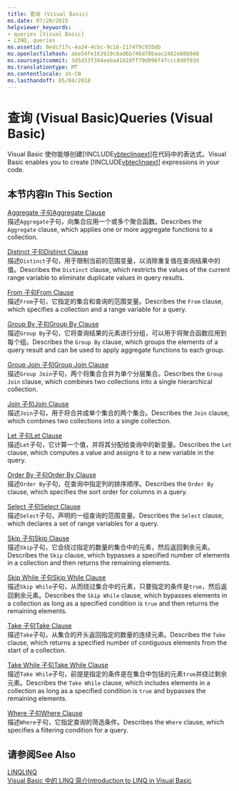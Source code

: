 ```yaml
---
title: 查询 (Visual Basic)
ms.date: 07/20/2015
helpviewer_keywords:
- queries [Visual Basic]
- LINQ, queries
ms.assetid: 8edc717c-4a24-4cbc-9c16-11f479c935db
ms.openlocfilehash: abe54fe163919c6ad6b746d70baac2482e80b948
ms.sourcegitcommit: 3d5d33f384eeba41b2dff79d096f47ccc8d8f03d
ms.translationtype: MT
ms.contentlocale: zh-CN
ms.lasthandoff: 05/04/2018
---
```

# <a name="queries-visual-basic"></a><span data-ttu-id="3703e-102">查询 (Visual Basic)</span><span class="sxs-lookup"><span data-stu-id="3703e-102">Queries (Visual Basic)</span></span>
<span data-ttu-id="3703e-103">Visual Basic 使你能够创建[!INCLUDE[vbteclinqext](~/includes/vbteclinqext-md.md)]在代码中的表达式。</span><span class="sxs-lookup"><span data-stu-id="3703e-103">Visual Basic enables you to create [!INCLUDE[vbteclinqext](~/includes/vbteclinqext-md.md)] expressions in your code.</span></span>  
  
## <a name="in-this-section"></a><span data-ttu-id="3703e-104">本节内容</span><span class="sxs-lookup"><span data-stu-id="3703e-104">In This Section</span></span>  
 [<span data-ttu-id="3703e-105">Aggregate 子句</span><span class="sxs-lookup"><span data-stu-id="3703e-105">Aggregate Clause</span></span>](../../../visual-basic/language-reference/queries/aggregate-clause.md)  
 <span data-ttu-id="3703e-106">描述`Aggregate`子句，向集合应用一个或多个聚合函数。</span><span class="sxs-lookup"><span data-stu-id="3703e-106">Describes the `Aggregate` clause, which applies one or more aggregate functions to a collection.</span></span>  
  
 [<span data-ttu-id="3703e-107">Distinct 子句</span><span class="sxs-lookup"><span data-stu-id="3703e-107">Distinct Clause</span></span>](../../../visual-basic/language-reference/queries/distinct-clause.md)  
 <span data-ttu-id="3703e-108">描述`Distinct`子句，用于限制当前的范围变量，以消除重复值在查询结果中的值。</span><span class="sxs-lookup"><span data-stu-id="3703e-108">Describes the `Distinct` clause, which restricts the values of the current range variable to eliminate duplicate values in query results.</span></span>  
  
 [<span data-ttu-id="3703e-109">From 子句</span><span class="sxs-lookup"><span data-stu-id="3703e-109">From Clause</span></span>](../../../visual-basic/language-reference/queries/from-clause.md)  
 <span data-ttu-id="3703e-110">描述`From`子句，它指定的集合和查询的范围变量。</span><span class="sxs-lookup"><span data-stu-id="3703e-110">Describes the `From` clause, which specifies a collection and a range variable for a query.</span></span>  
  
 [<span data-ttu-id="3703e-111">Group By 子句</span><span class="sxs-lookup"><span data-stu-id="3703e-111">Group By Clause</span></span>](../../../visual-basic/language-reference/queries/group-by-clause.md)  
 <span data-ttu-id="3703e-112">描述`Group By`子句，它将查询结果的元素进行分组，可以用于将聚合函数应用到每个组。</span><span class="sxs-lookup"><span data-stu-id="3703e-112">Describes the `Group By` clause, which groups the elements of a query result and can be used to apply aggregate functions to each group.</span></span>  
  
 [<span data-ttu-id="3703e-113">Group Join 子句</span><span class="sxs-lookup"><span data-stu-id="3703e-113">Group Join Clause</span></span>](../../../visual-basic/language-reference/queries/group-join-clause.md)  
 <span data-ttu-id="3703e-114">描述`Group Join`子句，两个将集合合并为单个分层集合。</span><span class="sxs-lookup"><span data-stu-id="3703e-114">Describes the `Group Join` clause, which combines two collections into a single hierarchical collection.</span></span>  
  
 [<span data-ttu-id="3703e-115">Join 子句</span><span class="sxs-lookup"><span data-stu-id="3703e-115">Join Clause</span></span>](../../../visual-basic/language-reference/queries/join-clause.md)  
 <span data-ttu-id="3703e-116">描述`Join`子句，用于将合并成单个集合的两个集合。</span><span class="sxs-lookup"><span data-stu-id="3703e-116">Describes the `Join` clause, which combines two collections into a single collection.</span></span>  
  
 [<span data-ttu-id="3703e-117">Let 子句</span><span class="sxs-lookup"><span data-stu-id="3703e-117">Let Clause</span></span>](../../../visual-basic/language-reference/queries/let-clause.md)  
 <span data-ttu-id="3703e-118">描述`Let`子句，它计算一个值，并将其分配给查询中的新变量。</span><span class="sxs-lookup"><span data-stu-id="3703e-118">Describes the `Let` clause, which computes a value and assigns it to a new variable in the query.</span></span>  
  
 [<span data-ttu-id="3703e-119">Order By 子句</span><span class="sxs-lookup"><span data-stu-id="3703e-119">Order By Clause</span></span>](../../../visual-basic/language-reference/queries/order-by-clause.md)  
 <span data-ttu-id="3703e-120">描述`Order By`子句，在查询中指定列的排序顺序。</span><span class="sxs-lookup"><span data-stu-id="3703e-120">Describes the `Order By` clause, which specifies the sort order for columns in a query.</span></span>  
  
 [<span data-ttu-id="3703e-121">Select 子句</span><span class="sxs-lookup"><span data-stu-id="3703e-121">Select Clause</span></span>](../../../visual-basic/language-reference/queries/select-clause.md)  
 <span data-ttu-id="3703e-122">描述`Select`子句，声明的一组查询的范围变量。</span><span class="sxs-lookup"><span data-stu-id="3703e-122">Describes the `Select` clause, which declares a set of range variables for a query.</span></span>  
  
 [<span data-ttu-id="3703e-123">Skip 子句</span><span class="sxs-lookup"><span data-stu-id="3703e-123">Skip Clause</span></span>](../../../visual-basic/language-reference/queries/skip-clause.md)  
 <span data-ttu-id="3703e-124">描述`Skip`子句，它会绕过指定的数量的集合中的元素，然后返回剩余元素。</span><span class="sxs-lookup"><span data-stu-id="3703e-124">Describes the `Skip` clause, which bypasses a specified number of elements in a collection and then returns the remaining elements.</span></span>  
  
 [<span data-ttu-id="3703e-125">Skip While 子句</span><span class="sxs-lookup"><span data-stu-id="3703e-125">Skip While Clause</span></span>](../../../visual-basic/language-reference/queries/skip-while-clause.md)  
 <span data-ttu-id="3703e-126">描述`Skip While`子句，从而绕过集合中的元素，只要指定的条件是`true`，然后返回剩余元素。</span><span class="sxs-lookup"><span data-stu-id="3703e-126">Describes the `Skip While` clause, which bypasses elements in a collection as long as a specified condition is `true` and then returns the remaining elements.</span></span>  
  
 [<span data-ttu-id="3703e-127">Take 子句</span><span class="sxs-lookup"><span data-stu-id="3703e-127">Take Clause</span></span>](../../../visual-basic/language-reference/queries/take-clause.md)  
 <span data-ttu-id="3703e-128">描述`Take`子句，从集合的开头返回指定的数量的连续元素。</span><span class="sxs-lookup"><span data-stu-id="3703e-128">Describes the `Take` clause, which returns a specified number of contiguous elements from the start of a collection.</span></span>  
  
 [<span data-ttu-id="3703e-129">Take While 子句</span><span class="sxs-lookup"><span data-stu-id="3703e-129">Take While Clause</span></span>](../../../visual-basic/language-reference/queries/take-while-clause.md)  
 <span data-ttu-id="3703e-130">描述`Take While`子句，前提是指定的条件是在集合中包括的元素`true`并绕过剩余元素。</span><span class="sxs-lookup"><span data-stu-id="3703e-130">Describes the `Take While` clause, which includes elements in a collection as long as a specified condition is `true` and bypasses the remaining elements.</span></span>  
  
 [<span data-ttu-id="3703e-131">Where 子句</span><span class="sxs-lookup"><span data-stu-id="3703e-131">Where Clause</span></span>](../../../visual-basic/language-reference/queries/where-clause.md)  
 <span data-ttu-id="3703e-132">描述`Where`子句，它指定查询的筛选条件。</span><span class="sxs-lookup"><span data-stu-id="3703e-132">Describes the `Where` clause, which specifies a filtering condition for a query.</span></span>  
  
## <a name="see-also"></a><span data-ttu-id="3703e-133">请参阅</span><span class="sxs-lookup"><span data-stu-id="3703e-133">See Also</span></span>  
 [<span data-ttu-id="3703e-134">LINQ</span><span class="sxs-lookup"><span data-stu-id="3703e-134">LINQ</span></span>](../../../visual-basic/programming-guide/language-features/linq/index.md)  
 [<span data-ttu-id="3703e-135">Visual Basic 中的 LINQ 简介</span><span class="sxs-lookup"><span data-stu-id="3703e-135">Introduction to LINQ in Visual Basic</span></span>](../../../visual-basic/programming-guide/language-features/linq/introduction-to-linq.md)
